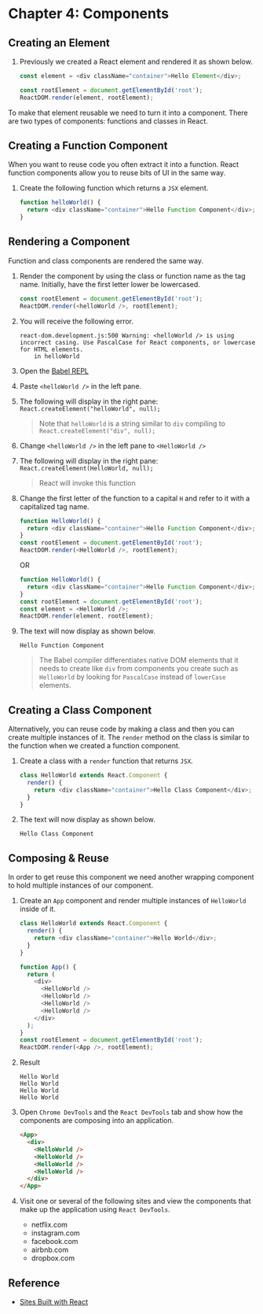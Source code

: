 # Chapter 4: Components

## Creating an Element

1. Previously we created a React element and rendered it as shown below.

   ```js
   const element = <div className="container">Hello Element</div>;

   const rootElement = document.getElementById('root');
   ReactDOM.render(element, rootElement);
   ```

To make that element reusable we need to turn it into a component.
There are two types of components: functions and classes in React.

## Creating a Function Component

When you want to reuse code you often extract it into a function. React function components allow you to reuse bits of UI in the same way.

1. Create the following function which returns a `JSX` element.

   ```js
   function helloWorld() {
     return <div className="container">Hello Function Component</div>;
   }
   ```

## Rendering a Component

Function and class components are rendered the same way.

1. Render the component by using the class or function name as the tag name. Initially, have the first letter lower be lowercased.

   ```js
   const rootElement = document.getElementById('root');
   ReactDOM.render(<helloWorld />, rootElement);
   ```

1. You will receive the following error.

   ```
   react-dom.development.js:500 Warning: <helloWorld /> is using incorrect casing. Use PascalCase for React components, or lowercase for HTML elements.
       in helloWorld
   ```

1. Open the [Babel REPL](https://babeljs.io/repl)
1. Paste `<helloWorld />` in the left pane.
1. The following will display in the right pane: `React.createElement("helloWorld", null);`
   > Note that `helloWorld` is a string similar to `div` compiling to `React.createElement("div", null);`
1. Change `<helloWorld />` in the left pane to `<HelloWorld />`
1. The following will display in the right pane: `React.createElement(HelloWorld, null);`
   > React will invoke this function
1. Change the first letter of the function to a capital `H` and refer to it with a capitalized tag name.

   ```js
   function HelloWorld() {
     return <div className="container">Hello Function Component</div>;
   }
   const rootElement = document.getElementById('root');
   ReactDOM.render(<HelloWorld />, rootElement);
   ```

   OR

   ```js
   function HelloWorld() {
     return <div className="container">Hello Function Component</div>;
   }
   const rootElement = document.getElementById('root');
   const element = <HelloWorld />;
   ReactDOM.render(element, rootElement);
   ```

1. The text will now display as shown below.

   ```
   Hello Function Component
   ```

   > The Babel compiler differentiates native DOM elements that it needs to create like `div` from components you create such as `HelloWorld` by looking for `PascalCase` instead of `lowerCase` elements.

## Creating a Class Component

Alternatively, you can reuse code by making a class and then you can create multiple instances of it. The `render` method on the class is similar to the function when we created a function component.

1. Create a class with a `render` function that returns `JSX`.

   ```js
   class HelloWorld extends React.Component {
     render() {
       return <div className="container">Hello Class Component</div>;
     }
   }
   ```

1. The text will now display as shown below.
   ```
   Hello Class Component
   ```

## Composing & Reuse

In order to get reuse this component we need another wrapping component to hold multiple instances of our component.

1. Create an `App` component and render multiple instances of `HelloWorld` inside of it.

   ```js
   class HelloWorld extends React.Component {
     render() {
       return <div className="container">Hello World</div>;
     }
   }

   function App() {
     return (
       <div>
         <HelloWorld />
         <HelloWorld />
         <HelloWorld />
         <HelloWorld />
       </div>
     );
   }
   const rootElement = document.getElementById('root');
   ReactDOM.render(<App />, rootElement);
   ```

2. Result
   ```
   Hello World
   Hello World
   Hello World
   Hello World
   ```
3. Open `Chrome DevTools` and the `React DevTools` tab and show how the components are composing into an application.

   ```html
   <App>
     <div>
       <HelloWorld />
       <HelloWorld />
       <HelloWorld />
       <HelloWorld />
     </div>
   </App>
   ```

4. Visit one or several of the following sites and view the components that make up the application using `React DevTools`.
   - netflix.com
   - instagram.com
   - facebook.com
   - airbnb.com
   - dropbox.com

## Reference

- [Sites Built with React](https://www.quora.com/Which-are-the-top-10-sites-built-with-ReactJS)
